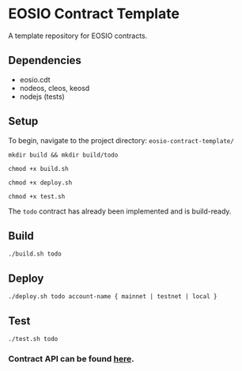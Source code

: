 # EOSIO Contract Template
A template repository for EOSIO contracts.

## Dependencies

* eosio.cdt
* nodeos, cleos, keosd
* nodejs (tests)

## Setup

To begin, navigate to the project directory: `eosio-contract-template/`

    mkdir build && mkdir build/todo

    chmod +x build.sh

    chmod +x deploy.sh

    chmod +x test.sh

The `todo` contract has already been implemented and is build-ready.

## Build

    ./build.sh todo

## Deploy

    ./deploy.sh todo account-name { mainnet | testnet | local }

## Test

    ./test.sh todo

### Contract API can be found [here](docs/ContractAPI.md).
